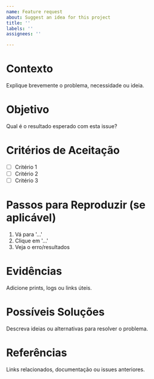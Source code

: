 ```yaml
---
name: Feature request
about: Suggest an idea for this project
title: ''
labels: ''
assignees: ''

---
```


# Contexto
Explique brevemente o problema, necessidade ou ideia.

# Objetivo
Qual é o resultado esperado com esta issue?

# Critérios de Aceitação
- [ ] Critério 1
- [ ] Critério 2
- [ ] Critério 3

# Passos para Reproduzir (se aplicável)
1. Vá para '...'
2. Clique em '...'
3. Veja o erro/resultados

# Evidências
Adicione prints, logs ou links úteis.

# Possíveis Soluções
Descreva ideias ou alternativas para resolver o problema.

# Referências
Links relacionados, documentação ou issues anteriores.
